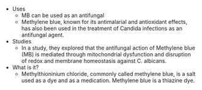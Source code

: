   * Uses
    * MB can be used as an antifungal
    * Methylene blue, known for its antimalarial and antioxidant effects, has also been used in the treatment of Candida infections as an antifungal agent.
  * Studies
    * In a study, they explored that the antifungal action of Methylene blue (MB) is mediated through mitochondrial dysfunction and disruption of redox and membrane homeostasis against C. albicans.
  * What is it?
    * Methylthioninium chloride, commonly called methylene blue, is a salt used as a dye and as a medication. Methylene blue is a thiazine dye.
